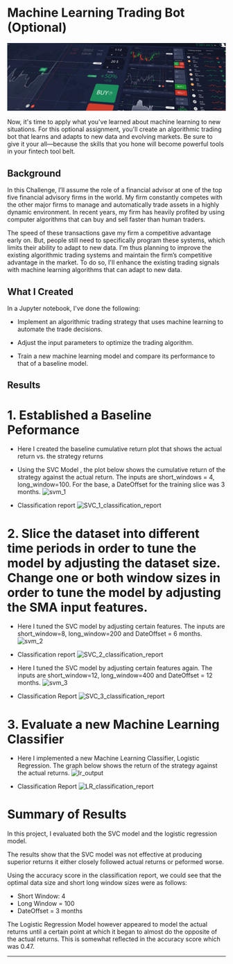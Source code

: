 # Machine Learning Trading Bot (Optional)

![Decorative image.](Images/15-challenge-image.png)

Now, it's time to apply what you've learned about machine learning to new situations. For this optional assignment, you'll create an algorithmic trading bot that learns and adapts to new data and evolving markets. Be sure to give it your all&mdash;because the skills that you hone will become powerful tools in your fintech tool belt.

## Background

In this Challenge, I’ll assume the role of a financial advisor at one of the top five financial advisory firms in the world. My firm constantly competes with the other major firms to manage and automatically trade assets in a highly dynamic environment. In recent years, my firm has heavily profited by using computer algorithms that can buy and sell faster than human traders.

The speed of these transactions gave my firm a competitive advantage early on. But, people still need to specifically program these systems, which limits their ability to adapt to new data. I'm thus planning to improve the existing algorithmic trading systems and maintain the firm’s competitive advantage in the market. To do so, I'll enhance the existing trading signals with machine learning algorithms that can adapt to new data.

## What I Created

In a Jupyter notebook, I've done the following:

* Implement an algorithmic trading strategy that uses machine learning to automate the trade decisions.

* Adjust the input parameters to optimize the trading algorithm.

* Train a new machine learning model and compare its performance to that of a baseline model.

## Results

# 1. Established a Baseline Peformance

* Here I created the baseline cumulative return plot that shows the actual return vs. the strategy returns
* Using the SVC Model , the plot below shows the cumulative return of the strategy against the actual return. The inputs are short_windows = 4, long_window=100. For the base, a DateOffset for the training slice was 3 months. 
![svm_1](https://user-images.githubusercontent.com/101617571/186326346-8d5eaed9-ead9-4e2a-beec-a1fb1aecaf86.png)

* Classification report 
![SVC_1_classification_report](https://user-images.githubusercontent.com/101617571/186328632-a1414d25-30cd-4ce9-8769-10f76b499782.png)


# 2. Slice the dataset into different time periods in order to tune the model by adjusting the dataset size. Change one or both window sizes in order to tune the model by adjusting the SMA input features. 
* Here I tuned the SVC model by adjusting certain features. The inputs are short_window=8, long_window=200 and DateOffset = 6 months.
![svm_2](https://user-images.githubusercontent.com/101617571/186326379-d4388997-16e8-45d9-bef1-2a8ccdda2623.png)

* Classification report
![SVC_2_classification_report](https://user-images.githubusercontent.com/101617571/186328685-dad3718a-3c8b-4372-8a7e-ce6b2820dac6.png)

* Here I tuned the SVC model by adjusting certain features again. The inputs are short_window=12, long_window=400 and DateOffset = 12 months.
![svm_3](https://user-images.githubusercontent.com/101617571/186326453-82fe170e-2cad-48a6-8fc8-95bbeb3d5124.png)


* Classification Report
![SVC_3_classification_report](https://user-images.githubusercontent.com/101617571/186328706-ec037752-e2d8-465a-84cf-2d8f3131fd5b.png)



# 3. Evaluate a new Machine Learning Classifier
* Here I implemented a new Machine Learning Classifier, Logistic Regression. The graph below shows the return of the strategy against the actual returns. 
![lr_output](https://user-images.githubusercontent.com/101617571/186196989-1f736e9b-7b79-4f5d-a322-795d9d73e62d.png)

* Classification Report
![LR_classification_report](https://user-images.githubusercontent.com/101617571/186197301-9caec642-23a8-46a3-9bc9-26b5f749f455.png)

# Summary of Results
In this project, I evaluated both the SVC model and the logistic regression model. 

The results show that the SVC model was not effective at producing superior returns it either closely followed actual returns or peformed worse. 

Using the accuracy score in the classification report, we could see that the optimal data size and short long window sizes were as follows:
* Short Window: 4
* Long Window = 100
* DateOffset = 3 months

The Logistic Regression Model however appeared to model the actual returns until a certain point at which it began to almost do the opposite of the actual returns. This is somewhat reflected in the accuracy score which was 0.47. 

---
